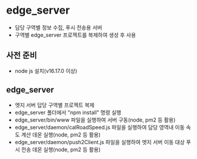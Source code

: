 # edge_server
* 담당 구역별 정보 수집, 푸시 전송용 서버
* 구역별 edge_server 프로젝트를 복제하여 생성 후 사용

## 사전 준비
  * node js 설치(v16.17.0 이상)

## edge_server
  * 엣지 서버 답당 구역별 프로젝트 복제
  * edge_server 폴더에서 "npm install" 명령 실행
  * edge_server/bin/www 파일을 실행하여 서버 구동(node, pm2 등 활용)
  * edge_server/daemon/calRoadSpeed.js 파일을 실행하여 담당 영역내 이동 속도 계산 데몬 실행(node, pm2 등 활용)
  * edge_server/daemon/push2Client.js 파일을 실행하여 엣지 서버 이동 대상 푸시 전송 데몬 실행(node, pm2 등 활용)